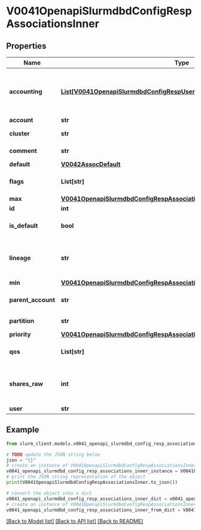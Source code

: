 # V0041OpenapiSlurmdbdConfigRespAssociationsInner


## Properties

Name | Type | Description | Notes
------------ | ------------- | ------------- | -------------
**accounting** | [**List[V0041OpenapiSlurmdbdConfigRespUsersInnerWckeysInnerAccountingInner]**](V0041OpenapiSlurmdbdConfigRespUsersInnerWckeysInnerAccountingInner.md) | Accounting records containing related resource usage | [optional] 
**account** | **str** | Account | [optional] 
**cluster** | **str** | Cluster name | [optional] 
**comment** | **str** | Arbitrary comment | [optional] 
**default** | [**V0042AssocDefault**](V0042AssocDefault.md) |  | [optional] 
**flags** | **List[str]** | Flags on the association | [optional] 
**max** | [**V0041OpenapiSlurmdbdConfigRespAssociationsInnerMax**](V0041OpenapiSlurmdbdConfigRespAssociationsInnerMax.md) |  | [optional] 
**id** | **int** | Unique ID | [optional] 
**is_default** | **bool** | Is default association for user | [optional] 
**lineage** | **str** | Complete path up the hierarchy to the root association | [optional] 
**min** | [**V0041OpenapiSlurmdbdConfigRespAssociationsInnerMin**](V0041OpenapiSlurmdbdConfigRespAssociationsInnerMin.md) |  | [optional] 
**parent_account** | **str** | Name of parent account | [optional] 
**partition** | **str** | Partition name | [optional] 
**priority** | [**V0041OpenapiSlurmdbdConfigRespAssociationsInnerPriority**](V0041OpenapiSlurmdbdConfigRespAssociationsInnerPriority.md) |  | [optional] 
**qos** | **List[str]** | List of available QOS names | [optional] 
**shares_raw** | **int** | Allocated shares used for fairshare calculation | [optional] 
**user** | **str** | User name | 

## Example

```python
from slurm_client.models.v0041_openapi_slurmdbd_config_resp_associations_inner import V0041OpenapiSlurmdbdConfigRespAssociationsInner

# TODO update the JSON string below
json = "{}"
# create an instance of V0041OpenapiSlurmdbdConfigRespAssociationsInner from a JSON string
v0041_openapi_slurmdbd_config_resp_associations_inner_instance = V0041OpenapiSlurmdbdConfigRespAssociationsInner.from_json(json)
# print the JSON string representation of the object
print(V0041OpenapiSlurmdbdConfigRespAssociationsInner.to_json())

# convert the object into a dict
v0041_openapi_slurmdbd_config_resp_associations_inner_dict = v0041_openapi_slurmdbd_config_resp_associations_inner_instance.to_dict()
# create an instance of V0041OpenapiSlurmdbdConfigRespAssociationsInner from a dict
v0041_openapi_slurmdbd_config_resp_associations_inner_from_dict = V0041OpenapiSlurmdbdConfigRespAssociationsInner.from_dict(v0041_openapi_slurmdbd_config_resp_associations_inner_dict)
```
[[Back to Model list]](../README.md#documentation-for-models) [[Back to API list]](../README.md#documentation-for-api-endpoints) [[Back to README]](../README.md)


